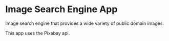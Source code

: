 # Image Search Engine App

Image search engine that provides a wide variety of public domain images.

This app uses the Pixabay api.
